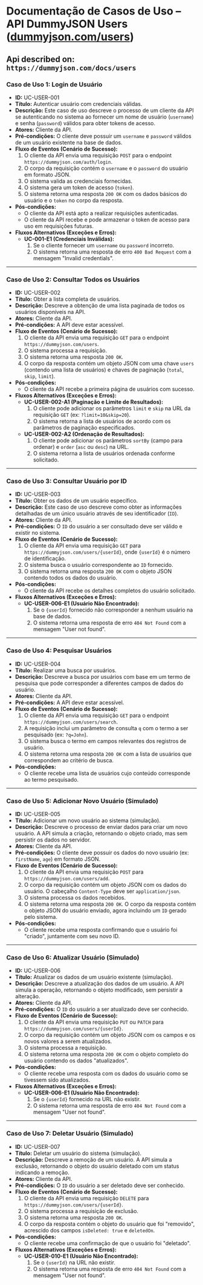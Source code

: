 # **Documentação de Casos de Uso – API DummyJSON Users ([dummyjson.com/users](https://dummyjson.com/users))**
Api described on: `https://dummyjson.com/docs/users`
---
### **Caso de Uso 1: Login de Usuário**

* **ID:** UC-USER-001
* **Título:** Autenticar usuário com credenciais válidas.
* **Descrição:** Este caso de uso descreve o processo de um cliente da API se autenticando no sistema ao fornecer um nome de usuário (`username`) e senha (`password`) válidos para obter tokens de acesso.
* **Atores:** Cliente da API.
* **Pré-condições:** O cliente deve possuir um `username` e `password` válidos de um usuário existente na base de dados.
* **Fluxo de Eventos (Cenário de Sucesso):**
    1.  O cliente da API envia uma requisição `POST` para o endpoint `https://dummyjson.com/auth/login`.
    2.  O corpo da requisição contém o `username` e o `password` do usuário em formato JSON.
    3.  O sistema valida as credenciais fornecidas.
    4.  O sistema gera um token de acesso (`token`).
    5.  O sistema retorna uma resposta `200 OK` com os dados básicos do usuário e o `token` no corpo da resposta.
* **Pós-condições:**
    * O cliente da API está apto a realizar requisições autenticadas.
    * O cliente da API recebe e pode armazenar o token de acesso para uso em requisições futuras.
* **Fluxos Alternativos (Exceções e Erros):**
    * **UC-001-E1 (Credenciais Inválidas):**
        1.  Se o cliente fornecer um `username` ou `password` incorreto.
        2.  O sistema retorna uma resposta de erro `400 Bad Request` com a mensagem "Invalid credentials".

---

### **Caso de Uso 2: Consultar Todos os Usuários**

* **ID:** UC-USER-002
* **Título:** Obter a lista completa de usuários.
* **Descrição:** Descreve a obtenção de uma lista paginada de todos os usuários disponíveis na API.
* **Atores:** Cliente da API.
* **Pré-condições:** A API deve estar acessível.
* **Fluxo de Eventos (Cenário de Sucesso):**
    1.  O cliente da API envia uma requisição `GET` para o endpoint `https://dummyjson.com/users`.
    2.  O sistema processa a requisição.
    3.  O sistema retorna uma resposta `200 OK`.
    4.  O corpo da resposta contém um objeto JSON com uma chave `users` (contendo uma lista de usuários) e chaves de paginação (`total`, `skip`, `limit`).
* **Pós-condições:**
    * O cliente da API recebe a primeira página de usuários com sucesso.
* **Fluxos Alternativos (Exceções e Erros):**
    * **UC-USER-002-A1 (Paginação e Limite de Resultados):**
        1.  O cliente pode adicionar os parâmetros `limit` e `skip` na URL da requisição `GET` (ex: `?limit=10&skip=20`).
        2.  O sistema retorna a lista de usuários de acordo com os parâmetros de paginação especificados.
    * **UC-USER-002-A2 (Ordenação de Resultados):**
        1. O cliente pode adicionar os parâmetros `sortBy` (campo para ordenar) e `order` (`asc` ou `desc`) na URL.
        2. O sistema retorna a lista de usuários ordenada conforme solicitado.

---

### **Caso de Uso 3: Consultar Usuário por ID**

* **ID:** UC-USER-003
* **Título:** Obter os dados de um usuário específico.
* **Descrição:** Este caso de uso descreve como obter as informações detalhadas de um único usuário através de seu identificador (`ID`).
* **Atores:** Cliente da API.
* **Pré-condições:** O `ID` do usuário a ser consultado deve ser válido e existir no sistema.
* **Fluxo de Eventos (Cenário de Sucesso):**
    1.  O cliente da API envia uma requisição `GET` para `https://dummyjson.com/users/{userId}`, onde `{userId}` é o número de identificação.
    2.  O sistema busca o usuário correspondente ao `ID` fornecido.
    3.  O sistema retorna uma resposta `200 OK` com o objeto JSON contendo todos os dados do usuário.
* **Pós-condições:**
    * O cliente da API recebe os detalhes completos do usuário solicitado.
* **Fluxos Alternativos (Exceções e Erros):**
    * **UC-USER-006-E1 (Usuário Não Encontrado):**
        1.  Se o `{userId}` fornecido não corresponder a nenhum usuário na base de dados.
        2.  O sistema retorna uma resposta de erro `404 Not Found` com a mensagem "User not found".

---

### **Caso de Uso 4: Pesquisar Usuários**

* **ID:** UC-USER-004
* **Título:** Realizar uma busca por usuários.
* **Descrição:** Descreve a busca por usuários com base em um termo de pesquisa que pode corresponder a diferentes campos de dados do usuário.
* **Atores:** Cliente da API.
* **Pré-condições:** A API deve estar acessível.
* **Fluxo de Eventos (Cenário de Sucesso):**
    1.  O cliente da API envia uma requisição `GET` para o endpoint `https://dummyjson.com/users/search`.
    2.  A requisição inclui um parâmetro de consulta `q` com o termo a ser pesquisado (ex: `?q=John`).
    3.  O sistema busca o termo em campos relevantes dos registros de usuário.
    4.  O sistema retorna uma resposta `200 OK` com a lista de usuários que correspondem ao critério de busca.
* **Pós-condições:**
    * O cliente recebe uma lista de usuários cujo conteúdo corresponde ao termo pesquisado.

---

### **Caso de Uso 5: Adicionar Novo Usuário (Simulado)**

* **ID:** UC-USER-005
* **Título:** Adicionar um novo usuário ao sistema (simulação).
* **Descrição:** Descreve o processo de enviar dados para criar um novo usuário. A API simula a criação, retornando o objeto criado, mas sem persistir os dados no servidor.
* **Atores:** Cliente da API.
* **Pré-condições:** O cliente deve possuir os dados do novo usuário (ex: `firstName`, `age`) em formato JSON.
* **Fluxo de Eventos (Cenário de Sucesso):**
    1.  O cliente da API envia uma requisição `POST` para `https://dummyjson.com/users/add`.
    2.  O corpo da requisição contém um objeto JSON com os dados do usuário. O cabeçalho `Content-Type` deve ser `application/json`.
    3.  O sistema processa os dados recebidos.
    4.  O sistema retorna uma resposta `200 OK`. O corpo da resposta contém o objeto JSON do usuário enviado, agora incluindo um `ID` gerado pelo sistema.
* **Pós-condições:**
    * O cliente recebe uma resposta confirmando que o usuário foi "criado", juntamente com seu novo ID.

---

### **Caso de Uso 6: Atualizar Usuário (Simulado)**

* **ID:** UC-USER-006
* **Título:** Atualizar os dados de um usuário existente (simulação).
* **Descrição:** Descreve a atualização dos dados de um usuário. A API simula a operação, retornando o objeto modificado, sem persistir a alteração.
* **Atores:** Cliente da API.
* **Pré-condições:** O `ID` do usuário a ser atualizado deve ser conhecido.
* **Fluxo de Eventos (Cenário de Sucesso):**
    1.  O cliente da API envia uma requisição `PUT` ou `PATCH` para `https://dummyjson.com/users/{userId}`.
    2.  O corpo da requisição contém um objeto JSON com os campos e os novos valores a serem atualizados.
    3.  O sistema processa a requisição.
    4.  O sistema retorna uma resposta `200 OK` com o objeto completo do usuário contendo os dados "atualizados".
* **Pós-condições:**
    * O cliente recebe uma resposta com os dados do usuário como se tivessem sido atualizados.
* **Fluxos Alternativos (Exceções e Erros):**
    * **UC-USER-006-E1 (Usuário Não Encontrado):**
        1.  Se o `{userId}` fornecido na URL não existir.
        2.  O sistema retorna uma resposta de erro `404 Not Found` com a mensagem "User not found".

---

### **Caso de Uso 7: Deletar Usuário (Simulado)**

* **ID:** UC-USER-007
* **Título:** Deletar um usuário do sistema (simulação).
* **Descrição:** Descreve a remoção de um usuário. A API simula a exclusão, retornando o objeto do usuário deletado com um status indicando a remoção.
* **Atores:** Cliente da API.
* **Pré-condições:** O `ID` do usuário a ser deletado deve ser conhecido.
* **Fluxo de Eventos (Cenário de Sucesso):**
    1.  O cliente da API envia uma requisição `DELETE` para `https://dummyjson.com/users/{userId}`.
    2.  O sistema processa a requisição de exclusão.
    3.  O sistema retorna uma resposta `200 OK`.
    4.  O corpo da resposta contém o objeto do usuário que foi "removido", acrescido dos campos `isDeleted: true` e `deletedOn`.
* **Pós-condições:**
    * O cliente recebe uma confirmação de que o usuário foi "deletado".
* **Fluxos Alternativos (Exceções e Erros):**
    * **UC-USER-010-E1 (Usuário Não Encontrado):**
        1.  Se o `{userId}` na URL não existir.
        2.  O sistema retorna uma resposta de erro `404 Not Found` com a mensagem "User not found".